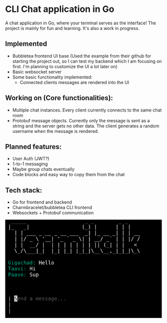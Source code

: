 # CLI Chat application in Go

A chat application in Go, where your terminal serves as the interface! The project is mainly for fun and learning. It's also a work in progress.

## Implemented

- Bubbletea frontend UI base (Used the example from their github for starting the project out, so I can test my backend which I am focusing on first. I'm planning to customize the UI a lot later on)
- Basic websocket server
- Some basic functionality implemented:
  - Connected clients messages are rendered into the UI

## Working on (Core functionalities):

- Multiple chat instances. Every client currently connects to the same chat room
- Protobuf message objects. Currently only the message is sent as a string and the server gets no other data. The client generates a random username when the message is rendered.

## Planned features:

- User Auth (JWT?)
- 1-to-1 messaging
- Maybe group chats eventually
- Code blocks and easy way to copy them from the chat

## Tech stack:

- Go for frontend and backend
- Charmbracelet/bubbletea CLI frontend
- Websockets + Protobuf communication

![alt text](image.png)
